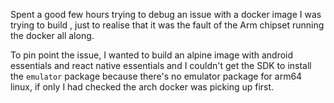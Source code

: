 Spent a good few hours trying to debug an issue with a docker image I was trying to build , just to realise that it was the fault of the Arm chipset running the docker all along. 

To pin point the issue, I wanted to build an alpine image with android essentials and react native essentials and I couldn't get the SDK to install the `emulator` package because there's no
emulator package for arm64 linux, if only I had checked the arch docker was picking up first. 
